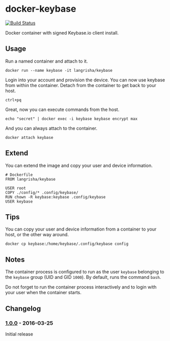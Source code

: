# docker-keybase

[![Build Status][travis-ci-badge]][travis-ci]

Docker container with signed Keybase.io client install.

## Usage

Run a named container and attach to it.

```
docker run --name keybase -it langrisha/keybase
```

Login into your account and provision the device. You can now use keybase from within the container. Detach from the container to get back to your host.

```
ctrl+pq
```

Great, now you can execute commands from the host.

```
echo "secret" | docker exec -i keybase keybase encrypt max
```

And you can always attach to the container.

```
docker attach keybase
```

## Extend

You can extend the image and copy your user and device information.

```
# Dockerfile
FROM langrisha/keybase

USER root
COPY ./config/* .config/keybase/
RUN chown -R keybase:keybase .config/keybase
USER keybase
```

## Tips

You can copy your user and device information from a container to your host, or the other way around.

```
docker cp keybase:/home/keybase/.config/keybase config
```

## Notes

The container process is configured to run as the user `keybase` belonging to the `keybase` group (UID and GID `1000`). By default, runs the command `bash`.

Do not forget to run the container process interactively and to login with
your user when the container starts.

## Changelog

### [1.0.0] - 2016-03-25

Initial release

[travis-ci]: https://travis-ci.org/langri-sha/docker-keybase
[travis-ci-badge]: https://travis-ci.org/langri-sha/docker-keybase.svg?branch=master


[1.0.0]: https://github.com/langri-sha/docker-keybase/compare/cb994c3...237c641

